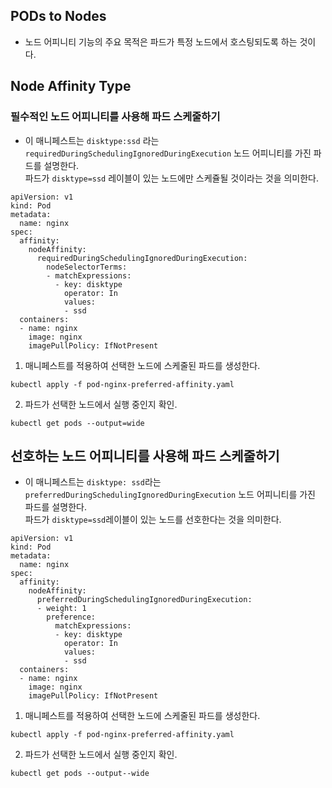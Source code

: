 ## PODs to Nodes
- 노드 어피니티 기능의 주요 목적은 파드가 특정 노드에서 호스팅되도록 하는 것이다.

## Node Affinity Type

### 필수적인 노드 어피니티를 사용해 파드 스케줄하기
- 이 매니페스트는 `disktype:ssd` 라는 `requiredDuringSchedulingIgnoredDuringExecution` 노드 어피니티를 가진 파드를 설명한다.  
파드가 `disktype=ssd` 레이블이 있는 노드에만 스케쥴될 것이라는 것을 의미한다.

```
apiVersion: v1
kind: Pod
metadata:
  name: nginx
spec:
  affinity:
    nodeAffinity:
      requiredDuringSchedulingIgnoredDuringExecution:
        nodeSelectorTerms:
        - matchExpressions:
          - key: disktype
            operator: In
            values:
            - ssd            
  containers:
  - name: nginx
    image: nginx
    imagePullPolicy: IfNotPresent
```

1. 매니페스트를 적용하여 선택한 노드에 스케줄된 파드를 생성한다.  

`kubectl apply -f pod-nginx-preferred-affinity.yaml`

2. 파드가 선택한 노드에서 실행 중인지 확인.
```
kubectl get pods --output=wide
```

## 선호하는 노드 어피니티를 사용해 파드 스케줄하기
- 이 매니페스트는 `disktype: ssd`라는 `preferredDuringSchedulingIgnoredDuringExecution` 노드 어피니티를 가진 파드를 설명한다.  
파드가 `disktype=ssd`레이블이 있는 노드를 선호한다는 것을 의미한다.

```
apiVersion: v1
kind: Pod
metadata:
  name: nginx
spec:
  affinity:
    nodeAffinity:
      preferredDuringSchedulingIgnoredDuringExecution:
      - weight: 1
        preference:
          matchExpressions:
          - key: disktype
            operator: In
            values:
            - ssd          
  containers:
  - name: nginx
    image: nginx
    imagePullPolicy: IfNotPresent
```

1. 매니페스트를 적용하여 선택한 노드에 스케줄된 파드를 생성한다.
```
kubectl apply -f pod-nginx-preferred-affinity.yaml
```

2. 파드가 선택한 노드에서 실행 중인지 확인.
```
kubectl get pods --output--wide

